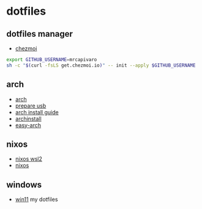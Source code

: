 # dotfiles

## dotfiles manager
- [chezmoi](https://www.chezmoi.io/)

```bash
export GITHUB_USERNAME=mrcapivaro
sh -c "$(curl -fsLS get.chezmoi.io)" -- init --apply $GITHUB_USERNAME
```

## arch
- [arch](https://archlinux.org/download/)
- [prepare usb](https://wiki.archlinux.org/title/USB_flash_installation_medium)
- [arch install guide](https://wiki.archlinux.org/title/Installation_guide)
- [archinstall]()
- [easy-arch](https://github.com/classy-giraffe/easy-arch)

## nixos
- [nixos wsl2](https://github.com/nix-community/NixOS-WSL?tab=readme-ov-file)
- [nixos](https://nixos.org/download/)

## windows
- [win11](https://www.microsoft.com/software-download/windows11)
my dotfiles

